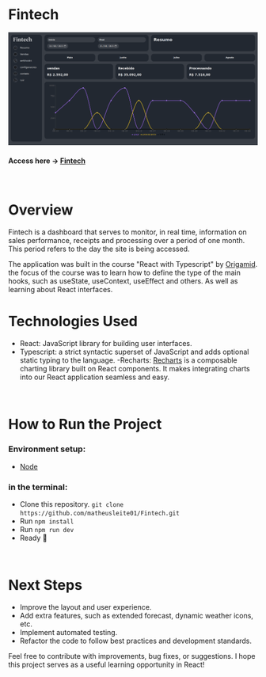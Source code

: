 # Fintech

![App Screenshot](public/readme.png)

#### Access here -> [Fintech]('')
<br>

# Overview

Fintech is a dashboard that serves to monitor, in real time, information on sales performance, receipts and processing over a period of one month. This period refers to the day the site is being accessed.

The application was built in the course "React with Typescript" by [Origamid]('https://www.origamid.com/'). the focus of the course was to learn how to define the type of the main hooks, such as useState, useContext, useEffect and others. As well as learning about React interfaces.

# Technologies Used

- React: JavaScript library for building user interfaces.
- Typescript: a strict syntactic superset of JavaScript and adds optional static typing to the language.
-Recharts: [Recharts]('https://recharts.org/en-US/') is a composable charting library built on React components. It makes integrating charts into our React application seamless and easy.

<br>



# How to Run the Project

### Environment setup:

- [Node](https://nodejs.org/en)

### in the terminal:


- Clone this repository. `git clone https://github.com/matheusleite01/Fintech.git`
- Run `npm install`
- Run `npm run dev`
- Ready 🎉

<br>

# Next Steps

- Improve the layout and user experience.
- Add extra features, such as extended forecast, dynamic weather icons, etc.
- Implement automated testing.
- Refactor the code to follow best practices and development standards.

Feel free to contribute with improvements, bug fixes, or suggestions. I hope this project serves as a useful learning opportunity in React!

<br>

